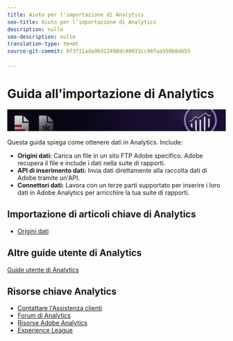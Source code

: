 ```yaml
---
title: Aiuto per l'importazione di Analytics
seo-title: Aiuto per l'importazione di Analytics
description: nulle
seo-description: nulle
translation-type: tm+mt
source-git-commit: 8f3f11ada9bd12498dc40931cc987aa550b8d655

---
```



# Guida all'importazione di Analytics

![Banner](../../assets/doc_banner_import.png)

Questa guida spiega come ottenere dati in Analytics. Include:

* **Origini dati:** Carica un file in un sito FTP Adobe specifico. Adobe recupera il file e include i dati nella suite di rapporti.
* **API di inserimento dati:** Invia dati direttamente alla raccolta dati di Adobe tramite un'API.
* **Connettori dati:** Lavora con un terze parti supportato per inserire i loro dati in Adobe Analytics per arricchire la tua suite di rapporti.

## Importazione di articoli chiave di Analytics

* [Origini dati](c-data-sources/datasrc-home.md)

## Altre guide utente di Analytics

[Guide utente di Analytics](/help/landing/home.md)

## Risorse chiave Analytics

* [Contattare l'Assistenza clienti](https://helpx.adobe.com/contact/enterprise-support.ec.html)
* [Forum di Analytics](https://forums.adobe.com/community/experience-cloud/analytics-cloud/analytics)
* [Risorse Adobe Analytics](https://forums.adobe.com/message/10660755)
* [Experience League](https://landing.adobe.com/experience-league/)
